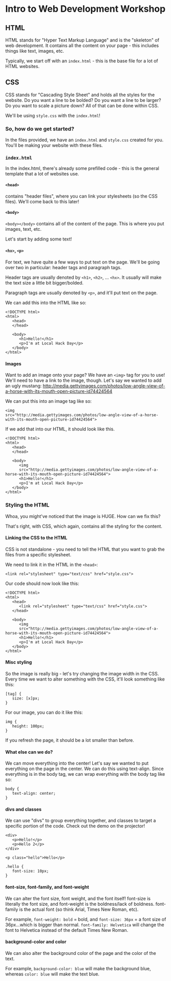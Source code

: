 # Intro to Web Development Workshop

## HTML

HTML stands for "Hyper Text Markup Language" and is the "skeleton" of web
development. It contains all the content on your page - this includes things
like text, images, etc.

Typically, we start off with an `index.html` - this is
the base file for a lot of HTML websites.

## CSS

CSS stands for "Cascading Style Sheet" and holds all the styles for the
website. Do you want a line to be bolded? Do you want a line to be larger? Do
you want to scale a picture down? All of that can be done within CSS. 

We'll be using `style.css` with the `index.html`!

### So, how do we get started? 

In the files provided, we have an `index.html` and `style.css` created for you.
You'll be making your website with these files.

### `index.html`

In the index.html, there's already some prefilled code - this is the general
template that a lot of websites use.

#### `<head>`

<head></head> contains "header files", where you can link your stylesheets (so
the CSS files). We'll come back to this later!

#### `<body>`

`<body></body>` contains all of the content of the page. This is where you put
images, text, etc. 

Let's start by adding some text! 

#### `<hx>`, `<p>`

For text, we have quite a few ways to put text on the page. We'll be going over
two in particular: header tags and paragraph tags. 

Header tags are usually denoted by `<h1>`, `<h2>`, ... `<hx>`. It usually will
make the text size a little bit bigger/bolded. 

Paragraph tags are usually denoted by `<p>`, and it'll put text on the page. 

We can add this into the HTML like so:

```
<!DOCTYPE html>
<html>
   <head>
   </head>

   <body>
      <h1>Hello!</h1>
      <p>I'm at Local Hack Day</p>
   </body>
</html>
```

#### Images

Want to add an image onto your page? We have an `<img>` tag for you to use!
We'll need to have a link to the image, though. Let's say we wanted to add an
ugly mustang:
http://media.gettyimages.com/photos/low-angle-view-of-a-horse-with-its-mouth-open-picture-id74424564

We can put this into an image tag like so: 

```
<img
src="http://media.gettyimages.com/photos/low-angle-view-of-a-horse-with-its-mouth-open-picture-id74424564">
```

If we add that into our HTML, it should look like this.
```
<!DOCTYPE html>
<html>
   <head>
   </head>

   <body>
      <img
      src="http://media.gettyimages.com/photos/low-angle-view-of-a-horse-with-its-mouth-open-picture-id74424564">
      <h1>Hello!</h1>
      <p>I'm at Local Hack Day</p>
   </body>
</html>
```

### Styling the HTML

Whoa, you might've noticed that the image is HUGE. How can we fix this? 

That's right, with CSS, which again, contains all the styling for the content.

#### Linking the CSS to the HTML

CSS is not standalone - you need to tell the HTML that you want to grab the
files from a specific stylesheet. 

We need to link it in the HTML in the `<head>`:

```
<link rel="stylesheet" type="text/css" href="style.css">
```

Our code should now look like this:

```
<!DOCTYPE html>
<html>
   <head>
      <link rel="stylesheet" type="text/css" href="style.css">
   </head>

   <body>
      <img
      src="http://media.gettyimages.com/photos/low-angle-view-of-a-horse-with-its-mouth-open-picture-id74424564">
      <h1>Hello!</h1>
      <p>I'm at Local Hack Day</p>
   </body>
</html>
```

#### Misc styling

So the image is really big - let's try changing the image width in the CSS.
Every time we want to alter something with the CSS, it'll look something like
this:

```
[tag] {
   size: [x]px;
}
```

For our image, you can do it like this:

```
img {
   height: 100px;
}
```

If you refresh the page, it should be a lot smaller than before. 

#### What else can we do? 

We can move everything into the center!  Let's say we wanted to put everything
on the page in the center. We can do this using text-align. Since everything is
in the body tag, we can wrap everything with the body tag like so:

```
body {
   text-align: center;
}
```

#### divs and classes

We can use "divs" to group everything together, and classes to target a
specific portion of the code. Check out the demo on the projector!

```
<div>
   <p>Hello!</p>
   <p>Hello 2</p>
</div>
```

```
<p class="hello">Hello</p>

.hello {
   font-size: 10px;
}
```

#### font-size, font-family, and font-weight

We can alter the font size, font weight, and the font itself! font-size is literally the
font size, and font-weight is the boldness/lack of boldness. font-family is the
actual font (so think Arial, Times New Roman, etc).

For example, `font-weight: bold` = bold, and `font-size: 36px` = a font size of
36px...which is bigger than normal. `font-family: Helvetica` will change the
font to Helvetica instead of the default Times New Roman.

#### background-color and color

We can also alter the background color of the page and the color of the text.

For example, `background-color: blue` will make the background blue, whereas
`color: blue` will make the text blue.
